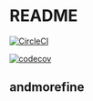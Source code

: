 # README

[![CircleCI](https://circleci.com/gh/andmorefine/since-co/tree/master.svg?style=svg)](https://circleci.com/gh/andmorefine/since-co/tree/master)


[![codecov](https://codecov.io/gh/andmorefine/since-co/branch/master/graph/badge.svg)](https://codecov.io/gh/andmorefine/since-co)


## andmorefine

